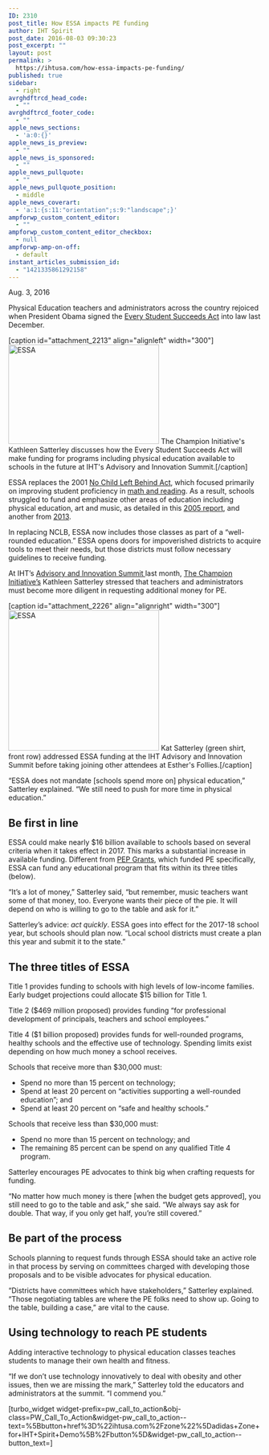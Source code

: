 ```yaml
---
ID: 2310
post_title: How ESSA impacts PE funding
author: IHT Spirit
post_date: 2016-08-03 09:30:23
post_excerpt: ""
layout: post
permalink: >
  https://ihtusa.com/how-essa-impacts-pe-funding/
published: true
sidebar:
  - right
avrghdftrcd_head_code:
  - ""
avrghdftrcd_footer_code:
  - ""
apple_news_sections:
  - 'a:0:{}'
apple_news_is_preview:
  - ""
apple_news_is_sponsored:
  - ""
apple_news_pullquote:
  - ""
apple_news_pullquote_position:
  - middle
apple_news_coverart:
  - 'a:1:{s:11:"orientation";s:9:"landscape";}'
ampforwp_custom_content_editor:
  - ""
ampforwp_custom_content_editor_checkbox:
  - null
ampforwp-amp-on-off:
  - default
instant_articles_submission_id:
  - "1421335861292158"
---
```

<span style="font-weight: 400;">Aug. 3, 2016</span>

<span style="font-weight: 400;">Physical Education teachers and administrators across the country rejoiced when President Obama signed the <a href="http://www.ed.gov/essa?src=rn" target="_blank" rel="noopener noreferrer">Every Student Succeeds Act</a> </span><span style="font-weight: 400;">into law last December.</span>

[caption id="attachment_2213" align="alignleft" width="300"]<a href="https://ihtusa.com/wp-content/uploads/2016/07/KatSatt.jpg"><img class="wp-image-2213 size-medium" src="https://ihtusa.com/wp-content/uploads/2016/07/KatSatt-300x198.jpg" alt="ESSA" width="300" height="198" /></a> The Champion Initiative's Kathleen Satterley discusses how the Every Student Succeeds Act will make funding for programs including physical education available to schools in the future at IHT's Advisory and Innovation Summit.[/caption]

<span style="font-weight: 400;">ESSA replaces the 2001 <a href="http://www2.ed.gov/nclb/overview/intro/execsumm.html" target="_blank" rel="noopener noreferrer">No Child Left Behind Act</a>, which focused primarily on improving student proficiency in <a href="http://www.npr.org/sections/ed/2015/10/27/443110755/no-child-left-behind-what-worked-what-didnt" target="_blank" rel="noopener noreferrer">math and reading</a></span><span style="font-weight: 400;">. As a result, schools struggled to fund and emphasize other areas of education including physical education, art and music, as detailed in this <a href="http://news.healingwell.com/index.php?p=news1&amp;id=525549" target="_blank" rel="noopener noreferrer">2005 report</a></span><span style="font-weight: 400;">, and another from <a href="http://www.learningfirst.org/cutting-physical-education-and-recess-troubling-trends-and-how-you-can-help" target="_blank" rel="noopener noreferrer">2013</a></span><span style="font-weight: 400;">.</span><!--more-->

<span style="font-weight: 400;">In replacing NCLB, ESSA now includes those classes as part of a “well-rounded education.” ESSA opens doors for impoverished districts to acquire tools to meet their needs, but those districts must follow necessary guidelines to receive funding. </span>

<span style="font-weight: 400;">At IHT’s <a href="https://ihtusa.com/advisory-summit-brings-pe-leaders-together" target="_blank" rel="noopener noreferrer">Advisory and Innovation Summit </a></span><span style="font-weight: 400;">last month, <a href="http://www.thechampioninitiative.com" target="_blank" rel="noopener noreferrer">The Champion Initiative’s</a> Kathleen Satterley </span><span style="font-weight: 400;">stressed that teachers and administrators must become more diligent in requesting additional money for PE. </span>

[caption id="attachment_2226" align="alignright" width="300"]<a href="https://ihtusa.com/wp-content/uploads/2016/07/Katfrontcenter.jpg"><img class="size-medium wp-image-2226" src="https://ihtusa.com/wp-content/uploads/2016/07/Katfrontcenter-300x280.jpg" alt="ESSA" width="300" height="280" /></a> Kat Satterley (green shirt, front row) addressed ESSA funding at the IHT Advisory and Innovation Summit before taking joining other attendees at Esther's Follies.[/caption]

<span style="font-weight: 400;">“ESSA does not mandate [schools spend more on] physical education,” Satterley explained. “We still need to push for more time in physical education.”</span>
<h2><b>Be first in line</b></h2>
<span style="font-weight: 400;">ESSA could make nearly $16 billion available to schools based on several criteria when it takes effect in 2017. This marks a substantial increase in available funding. Different from <a href="http://www2.ed.gov/programs/whitephysed/index.html" target="_blank" rel="noopener noreferrer">PEP Grants</a></span><span style="font-weight: 400;">, which funded PE specifically, ESSA can fund any educational program that fits within its three titles (below).  </span>

<span style="font-weight: 400;">“It’s a lot of money,” Satterley said, “but remember, music teachers want some of that money, too. Everyone wants their piece of the pie. It will depend on who is willing to go to the table and ask for it.”</span>

<span style="font-weight: 400;">Satterley’s advice: </span><i><span style="font-weight: 400;">act quickly</span></i><span style="font-weight: 400;">. ESSA goes into effect for the 2017-18 school year, but schools should plan now. “Local school districts must create a plan this year and submit it to the state.”</span>
<h2><b>The three titles of ESSA</b></h2>
<span style="font-weight: 400;">Title 1 provides funding to schools with high levels of low-income families. Early budget projections could allocate $15 billion for Title 1. </span>

<span style="font-weight: 400;">Title 2 ($469 million proposed) provides funding “for professional development of principals, teachers and school employees.”</span>

<span style="font-weight: 400;">Title 4 ($1 billion proposed) provides funds for well-rounded programs, healthy schools and the effective use of technology. Spending limits exist depending on how much money a school receives.</span>

<span style="font-weight: 400;">Schools that receive more than $30,000 must:</span>
<ul>
 	<li style="font-weight: 400;"><span style="font-weight: 400;">Spend no more than 15 percent on technology; </span></li>
 	<li style="font-weight: 400;"><span style="font-weight: 400;">Spend at least 20 percent on “activities supporting a well-rounded education”; and</span></li>
 	<li style="font-weight: 400;"><span style="font-weight: 400;">Spend at least 20 percent on “safe and healthy schools.”</span></li>
</ul>
<span style="font-weight: 400;">Schools that receive less than $30,000 must:</span>
<ul>
 	<li style="font-weight: 400;"><span style="font-weight: 400;">Spend no more than 15 percent on technology; and</span></li>
 	<li style="font-weight: 400;"><span style="font-weight: 400;">The remaining 85 percent can be spend on any qualified Title 4 program.</span></li>
</ul>
<span style="font-weight: 400;">Satterley encourages PE advocates to think big when crafting requests for funding.</span>

<span style="font-weight: 400;">“No matter how much money is there [when the budget gets approved], you still need to go to the table and ask,” she said. “We always say ask for double. That way, if you only get half, you’re still covered.”</span>
<h2><b>Be part of the process</b></h2>
<span style="font-weight: 400;">Schools planning to request funds through ESSA should take an active role in that process by serving on committees charged with developing those proposals and to be visible advocates for physical education.</span>

<span style="font-weight: 400;">“Districts have committees which have stakeholders,” Satterley explained. “Those negotiating tables are where the PE folks need to show up. Going to the table, building a case,” are vital to the cause.</span>
<h2><b>Using technology to reach PE students</b></h2>
Adding interactive technology to physical education classes teaches students to manage their own health and fitness.

<span style="font-weight: 400;">“If we don’t use technology innovatively to deal with obesity and other issues, then we are missing the mark,” Satterley told the educators and administrators at the summit. “I commend you.”</span>

[turbo_widget widget-prefix=pw_call_to_action&obj-class=PW_Call_To_Action&widget-pw_call_to_action--text=%5Bbutton+href%3D%22ihtusa.com%2Fzone%22%5Dadidas+Zone+for+IHT+Spirit+Demo%5B%2Fbutton%5D&widget-pw_call_to_action--button_text=]

&nbsp;

&nbsp;

&nbsp;

&nbsp;

&nbsp;